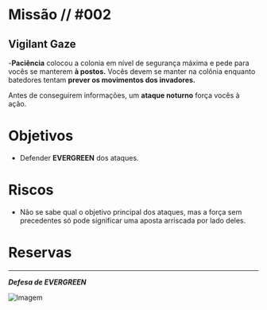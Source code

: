 # Missão // #002
## Vigilant Gaze

-**Paciência** colocou a colonia em nível de segurança máxima e pede para vocês se manterem **à postos.** Vocês devem se manter na colônia enquanto batedores tentam **prever os movimentos dos invadores.**

Antes  de conseguirem informações, um **ataque noturno** força vocês à ação.


# Objetivos
- Defender **EVERGREEN** dos ataques.

# Riscos
- Não se sabe qual o objetivo principal dos ataques, mas a força sem precedentes só pode significar uma aposta arriscada por lado deles.

# Reservas
---

***Defesa de EVERGREEN***


![Imagem](/clocks/06/6clock_1.png)
